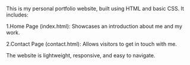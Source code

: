 This is my personal portfolio website, built using HTML and basic CSS.
It includes:

  1.Home Page (index.html): Showcases an introduction about me and my work.

  2.Contact Page (contact.html): Allows visitors to get in touch with me.

  The website is lightweight, responsive, and easy to navigate.
